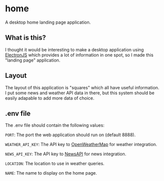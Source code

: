 # home
A desktop home landing page application. 

## What is this?

I thought it would be interesting to make a desktop application using
[ElectronJS](https://www.electronjs.org) which provides a lot of information
in one spot, so I made this "landing page" application.

## Layout
The layout of this application is "squares" which all have useful information. 
I put some news and weather API data in there, but this system should be easily adapable 
to add more data of choice.

## .env file
The .env file should contain the following values:

`PORT`: The port the web application should run on (default 8888).

`WEATHER_API_KEY`: The API key to [OpenWeatherMap](https://openweathermap.org) for weather integration.

`NEWS_API_KEY`: The API key to [NewsAPI](https://newsapi.org) for news integration.

`LOCATION`: The location to use in weather queries.

`NAME`: The name to display on the home page.
